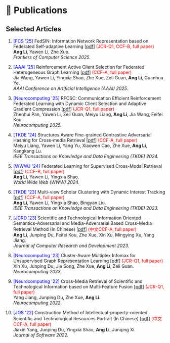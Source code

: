 
# 📝 Publications 

<h2>Selected Articles</h2>
<ol start=1>
  <li>
    <p><font color="blue">[FCS '25]</font> FedSIN: Information Network Representation based on Federated Self-adaptive Learning [<a href="https://journal.hep.com.cn/fcs/EN/10.1007/s11704-025-40529-8">pdf</a>] <font color="red">(JCR-Q1, CCF-B, full paper)</font>
      <br>
      <b>Ang Li</b>, Yawen Li, Zhe Xue.<br>
      <i>Frontiers of Computer Science 2025.</i> <br>
    </p>
  </li>
  <li>
    <p><font color="blue">[AAAI '25]</font> Reinforcement Active Client Selection for Federated Heterogeneous Graph Learning [<a href="https://ojs.aaai.org/index.php/AAAI/article/view/35409">pdf</a>]  <font color="red">(CCF-A, full paper)</font>
      <br>
      Jia Wang, Yawen Li, Yingxia Shao, Zhe Xue, Zeli Guan, <b>Ang Li</b>, Guanhua Ye.<br>
      <i>AAAI Conference on Artificial Intelligence (AAAI) 2025.</i> <br>
    </p>
  </li>
  <li>
    <p><font color="blue">[Neurocomputing '25]</font> RFCSC: Communication Efficient Reinforcement Federated Learning with Dynamic Client Selection and Adaptive Gradient Compression [<a href="https://www.sciencedirect.com/science/article/pii/S0925231224014437">pdf</a>] <font color="red">(JCR-Q1, full paper)</font>
      <br>
      Zhenhui Pan, Yawen Li, Zeli Guan, Meiyu Liang, <b>Ang Li</b>, Jia Wang, Feifei Kou.<br>
      <i>Neurocomputing 2025.</i> <br>
    </p>
  </li>
  <li>
    <p><font color="blue">[TKDE '24]</font> Structures Aware Fine-grained Contrastive Adversarial Hashing for Cross-media Retrieval [<a href="https://ieeexplore.ieee.org/stamp/stamp.jsp?tp=&arnumber=10416208">pdf</a>] <font color="red">(CCF-A, full paper)</font>
      <br>
      Meiyu Liang, Yawen Li, Yang Yu, Xiaowen Cao, Zhe Xue, <b>Ang Li</b>, Kangkang Lu.<br>
      <i>IEEE Transactions on Knowledge and Data Engineering (TKDE) 2024.</i> <br>
    </p>
   </li>
  <li>
    <p><font color="blue">[WWWJ '24]</font> Federated Learning for Supervised Cross-Modal Retrieval [<a href="https://link.springer.com/article/10.1007/s11280-024-01249-4">pdf</a>] <font color="red">(CCF-B, full paper)</font>
      <br>
      <b>Ang Li</b>, Yawen Li, Yingxia Shao.<br>
      <i>World Wide Web (WWW) 2024.</i> <br>
    </p>
  </li>
  <li>
    <p><font color="blue">[TKDE '23]</font> Multi-view Scholar Clustering with Dynamic Interest Tracking [<a href="https://ieeexplore.ieee.org/stamp/stamp.jsp?tp=&arnumber=10050831">pdf</a>] <font color="red">(CCF-A, full paper)</font>
      <br>
      <b>Ang Li</b>, Yawen Li, Yingxia Shao, Bingyan Liu.<br>
      <i>IEEE Transactions on Knowledge and Data Engineering (TKDE) 2023.</i> <br>
    </p>
   </li>
  <li>
    <p><font color="blue">[JCRD '23]</font> Scientific and Technological Information Oriented Semantics-Adversarial and Media-Adversarial Based Cross-Media Retrieval Method (In Chinese) [<a href="https://kns.cnki.net/kcms2/article/abstract?v=GygzKunDVUcjXCaUAXtrnmWBm2Bh2RNWYApvbSCqcJQLB2C1L1pytml4kvjUYSzjTsoIGQ8WeQR6SWM6xgiMhjByYIJSGj9tp0RA9iP7Ub9f5Lx08-I_yYQ74MfTp_0Ebjjz3Tqf915pp8HY3a2_b_QW4nrGmrbowalhkuapgkopAgyYwLEJ8OUihPS9nP_FVgC91inNX8M=&uniplatform=NZKPT&language=CHS">pdf</a>] <font color="red">(中文CCF-A, full paper)</font>
      <br>
      <b>Ang Li</b>, Junping Du, Feifei Kou, Zhe Xue, Xin Xu, Mingying Xu, Yang Jiang.<br>
      <i>Journal of Computer Research and Development 2023.</i> <br>
    </p>
   </li>
    <li>
    <p><font color="blue">[Neurocomputing '23]</font> Cluster-Aware Multiplex Infomax for Unsupervised Graph Representation Learning [<a href="https://www.sciencedirect.com/science/article/pii/S0925231223001790">pdf</a>] <font color="red">(JCR-Q1, full paper)</font>
      <br>
      Xin Xu, Junping Du, Jie Song, Zhe Xue, <b>Ang Li</b>, Zeli Guan.<br>
      <i>Neurocomputing 2023.</i> <br>
    </p>
   </li>
  <li>
    <p><font color="blue">[Neurocomputing '22]</font> Cross-Media Retrieval of Scientific and Technological Information based on Multi-Feature Fusion [<a href="https://www.sciencedirect.com/science/article/pii/S0925231222007901">pdf</a>] <font color="red">(JCR-Q1, full paper)</font>
      <br>
      Yang Jiang, Junping Du, Zhe Xue, <b>Ang Li</b>.<br>
      <i>Neurocomputing 2022.</i> <br>
    </p>
   </li>
  <li>
    <p><font color="blue">[JOS '22]</font> Construction Method of Intellectual-property-oriented Scientific and Technological Resources Portrait (In Chinese) [<a href="https://www.jos.org.cn/josen/article/abstract/6483">pdf</a>] <font color="red">(中文CCF-A, full paper)</font>
      <br>
      Jiaxin Yang, Junping Du, Yingxia Shao, <b>Ang Li</b>, Junqing Xi.<br>
      <i>Journal of Software 2022.</i> <br>
    </p>
   </li>
</ol>
